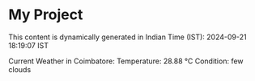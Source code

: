 # My Project

This content is dynamically generated in Indian Time (IST): 2024-09-21 18:19:07 IST


Current Weather in Coimbatore:
Temperature: 28.88 °C
Condition: few clouds
